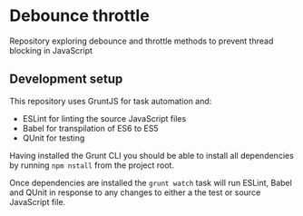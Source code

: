 # Debounce throttle

Repository exploring debounce and throttle methods to prevent thread blocking in JavaScript

## Development setup

This repository uses GruntJS for task automation and:

* ESLint for linting the source JavaScript files
* Babel for transpilation of ES6 to ES5
* QUnit for testing
 
Having installed the Grunt CLI you should be able to install all dependencies by running `npm nstall` from the project root. 

Once dependencies are installed the `grunt watch` task will run ESLint, Babel and QUnit in response to any changes to either a the test or source JavaScript file.
